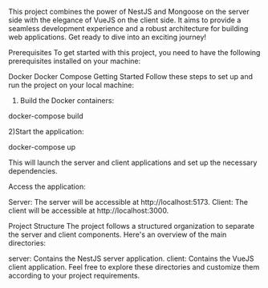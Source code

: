 This project combines the power of NestJS and Mongoose on the server side with the elegance of VueJS on the client side. It aims to provide a seamless development experience and a robust architecture for building web applications. Get ready to dive into an exciting journey!

Prerequisites
To get started with this project, you need to have the following prerequisites installed on your machine:

Docker
Docker Compose
Getting Started
Follow these steps to set up and run the project on your local machine:

1) Build the Docker containers:

  docker-compose build


2)Start the application:

  docker-compose up

This will launch the server and client applications and set up the necessary dependencies.

Access the application:

Server: The server will be accessible at http://localhost:5173.
Client: The client will be accessible at http://localhost:3000.


Project Structure
The project follows a structured organization to separate the server and client components. Here's an overview of the main directories:

server: Contains the NestJS server application.
client: Contains the VueJS client application.
Feel free to explore these directories and customize them according to your project requirements.